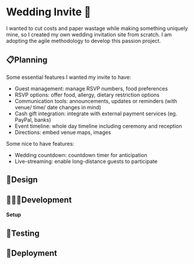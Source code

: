 <h1>Wedding Invite 💌</h1> 
<p>I wanted to cut costs and paper wastage while making something uniquely mine, so I created my own wedding invitation site from scratch. I am adopting the agile methodology to develop this passion project.</p>

<h2>📋Planning</h2>
<p>Some essential features I wanted my invite to have:</p>
<ul>
  <li>Guest management: manage RSVP numbers, food preferences</li>
  <li>RSVP options: offer food, allergy, dietary restriction options</li>
  <li>Communication tools: announcements, updates or reminders (with venue/ time/ date changes in mind)</li>
  <li>Cash gift integration: integrate with external payment services (eg. PayPal, banks)</li>
  <li>Event timeline: whole day timeline including ceremony and reception</li>
  <li>Directions: embed venue maps, images</li></li>
</ul>

<p>Some nice to have features:</p>
<ul>
  <li>Wedding countdown: countdown timer for anticipation</li>
  <li>Live-streaming: enable long-distance guests to participate</li>
</ul>

<h2>🎨Design</h2>

<h2>👩🏻‍💻Development</h2>
<h4>Setup</h4>

<h2>🧪Testing</h2>

<h2>🥳Deployment</h2>
